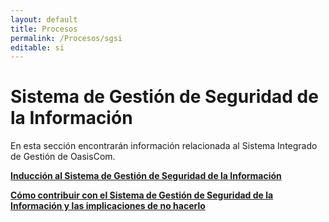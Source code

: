 ```yaml
---
layout: default
title: Procesos
permalink: /Procesos/sgsi
editable: si
---
```


# Sistema de Gestión de Seguridad de la Información

En esta sección encontrarán información relacionada al Sistema Integrado de Gestión de OasisCom.  

[**Inducción al Sistema de Gestión de Seguridad de la Información**](http://docs.oasiscom.com/Procesos/sgsi/induccion_sgsi.pdf)  

[**Cómo contribuir con el Sistema de Gestión de Seguridad de la Información y las implicaciones de no hacerlo**](http://docs.oasiscom.com/Procesos/sgsi/contribucion_implicaciones.pdf)  